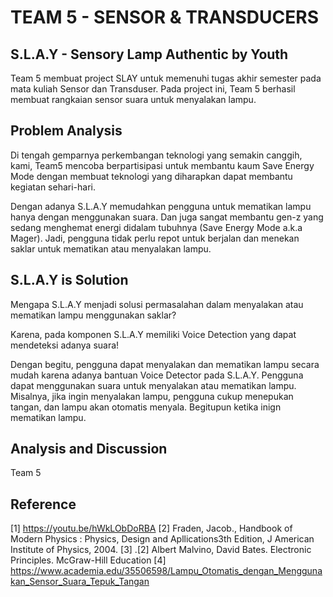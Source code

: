 # TEAM 5 - SENSOR & TRANSDUCERS

## S.L.A.Y - Sensory Lamp Authentic by Youth
Team 5 membuat project SLAY untuk memenuhi tugas akhir semester pada mata kuliah Sensor dan Transduser. Pada project ini, Team 5 berhasil membuat rangkaian sensor suara untuk menyalakan lampu.

## Problem Analysis
Di tengah gemparnya perkembangan teknologi yang semakin canggih, kami, Team5 mencoba berpartisipasi untuk membantu kaum Save Energy Mode dengan membuat teknologi yang diharapkan dapat membantu kegiatan sehari-hari.

Dengan adanya S.L.A.Y memudahkan pengguna untuk mematikan lampu hanya dengan menggunakan suara. Dan juga sangat membantu gen-z yang sedang menghemat energi didalam tubuhnya (Save Energy Mode a.k.a Mager). Jadi, pengguna tidak perlu repot untuk berjalan dan menekan saklar untuk mematikan atau menyalakan lampu.

## S.L.A.Y is Solution
Mengapa S.L.A.Y menjadi solusi permasalahan dalam menyalakan atau mematikan lampu menggunakan saklar?

Karena, pada komponen S.L.A.Y memiliki Voice Detection yang dapat mendeteksi adanya suara!

Dengan begitu, pengguna dapat menyalakan dan mematikan lampu secara mudah karena adanya bantuan Voice Detector pada S.L.A.Y.
Pengguna dapat menggunakan suara untuk menyalakan atau mematikan lampu.
Misalnya, jika ingin menyalakan lampu, pengguna cukup menepukan tangan, dan lampu akan otomatis menyala. Begitupun ketika inign mematikan lampu.

## Analysis and Discussion
Team 5

## Reference
[1] https://youtu.be/hWkLObDoRBA
[2] Fraden, Jacob., Handbook of Modern Physics : Physics, Design and Apllications3th Edition, J American Institute of Physics, 2004.
[3] .[2] Albert Malvino, David Bates. Electronic Principles. McGraw-Hill Education
[4] https://www.academia.edu/35506598/Lampu_Otomatis_dengan_Menggunakan_Sensor_Suara_Tepuk_Tangan
